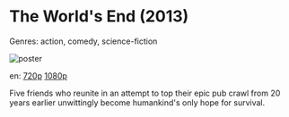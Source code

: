# The World's End (2013)

Genres: action, comedy, science-fiction

![poster](http://image.tmdb.org/t/p/w500/7xZUJMqGBLvhPJqn23UM3yUC5k5.jpg)

en:
  [720p](magnet:?xt=urn:btih:69687680D06BBCF2FEF21D5763001C3C75BB2288&tr=udp://glotorrents.pw:6969/announce&tr=udp://tracker.opentrackr.org:1337/announce&tr=udp://torrent.gresille.org:80/announce&tr=udp://tracker.openbittorrent.com:80&tr=udp://tracker.coppersurfer.tk:6969&tr=udp://tracker.leechers-paradise.org:6969&tr=udp://p4p.arenabg.ch:1337&tr=udp://tracker.internetwarriors.net:1337)
  [1080p](magnet:?xt=urn:btih:BD70010EECD72ECBD57B250A8335560AF7F938D1&tr=udp://glotorrents.pw:6969/announce&tr=udp://tracker.opentrackr.org:1337/announce&tr=udp://torrent.gresille.org:80/announce&tr=udp://tracker.openbittorrent.com:80&tr=udp://tracker.coppersurfer.tk:6969&tr=udp://tracker.leechers-paradise.org:6969&tr=udp://p4p.arenabg.ch:1337&tr=udp://tracker.internetwarriors.net:1337)
  


Five friends who reunite in an attempt to top their epic pub crawl from 20 years earlier unwittingly become humankind's only hope for survival.